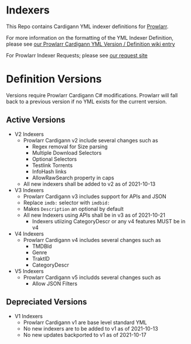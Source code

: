# Indexers

This Repo contains Cardigann YML indexer definitions for [Prowlarr](https://github.com/Prowlarr/Prowlarr).

For more information on the formatting of the YML Indexer Definition, please see [our Prowlarr Cardigann YML Version / Definition wiki entry](https://wiki.servarr.com/en/prowlarr/cardigann-yml-definition)

For Prowlarr Indexer Requests; please see [our request site](https://requests.prowlarr.com/)

# Definition Versions

Versions require Prowlarr Cardigann C# modifications.
Prowlarr will fall back to a previous version if no YML exists for the current version.

## Active Versions

- V2 Indexers
  - Prowlarr Cardigann v2 include several changes such as
    - Regex removal for Size parsing
    - Multiple Download Selectors
    - Optional Selectors
    - Testlink Torrents
    - InfoHash links
    - AllowRawSearch property in caps
  - All new indexers shall be added to v2 as of 2021-10-13
- V3 Indexers
  - Prowlarr Cardigann v3 includes support for APIs and JSON
  - Replace `imdb:` selector with `imdbid:`
  - Makes `Description` an optional by default
  - All new Indexers using APIs shall be in v3 as of 2021-10-21
    - Indexers utiizing CategoryDescr or any v4 features MUST be in v4
- V4 Indexers
  - Prowlarr Cardigann v4 includes several changes such as
    - TMDBId
    - Genre
    - TraktID
    - CategoryDescr
- V5 Indexers
  - Prowlarr Cardigann v5 includds several changes such as
    - Allow JSON Filters

## Depreciated Versions

- V1 Indexers
  - Prowlarr Cardigann v1 are base level standard YML
  - No new indexers are to be added to v1 as of 2021-10-13
  - No new updates backported to v1 as of 2021-10-17
